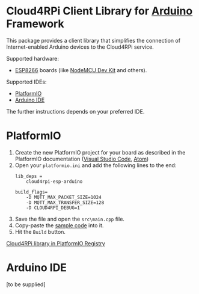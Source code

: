 Cloud4RPi Client Library for [Arduino](https://www.arduino.cc/) Framework
=========================================================================


This package provides a client library that simplifies the connection of Internet-enabled Arduino devices to the Cloud4RPi service.

Supported hardware:

* [ESP8266](https://en.wikipedia.org/wiki/ESP8266) boards (like [NodeMCU Dev Kit](http://www.nodemcu.com/index_en.html#fr_54747661d775ef1a3600009e) and others).

Supported IDEs:

* [PlatformIO](http://platformio.org/platformio-ide)
* [Arduino IDE](https://www.arduino.cc/en/main/software)

The further instructions depends on your preferred IDE.

# PlatformIO

1. Create the new PlatformIO project for your board as described in the PlatformIO documentation ([Visual Studio Code](http://docs.platformio.org/en/latest/ide/vscode.html#id3), [Atom](http://docs.platformio.org/en/latest/ide/atom.html#setting-up-the-project))
2. Open your `platformio.ini` and add the following lines to the end:
    ```
    lib_deps =
        cloud4rpi-esp-arduino

    build_flags=
        -D MQTT_MAX_PACKET_SIZE=1024
        -D MQTT_MAX_TRANSFER_SIZE=128
        -D CLOUD4RPI_DEBUG=1
    ```
4. Save the file and open the `src\main.cpp` file.
5. Copy-paste the [sample code](https://github.com/cloud4rpi/cloud4rpi-esp-arduino/blob/master/examples/ESP8266/control.ino) into it.
6. Hit the `Build` button.

[Cloud4RPi library in PlatformIO Registry](http://platformio.org/lib/show/2045/cloud4rpi-esp-arduino)

# Arduino IDE

[to be supplied]